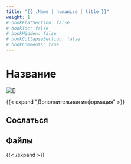 ```yaml
---
title: "{{ .Name | humanize | title }}"
weight: 1
# bookFlatSection: false
# bookToc: false
# bookHidden: false
# bookCollapseSection: false
# bookComments: true
---
```

# Название

![[]](/static/img/papers/)

{{< expand "Дополнительная информация" >}}
## Сослаться

## Файлы

{{< /expand >}}

